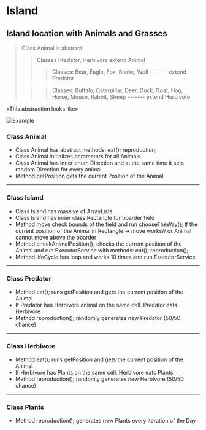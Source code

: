 # Island
## Island location with Animals and Grasses

> Class Animal is abstract
>> Classes Predator, Herbivore extend Animal
>>> Classes: Bear, Eagle, Fox, Snake, Wolf ------- extend Predator
> 
>>> Classes: Buffalo, Caterpillar, Deer, Duck, Goat, Hog, Horse, Mouse, Rabbit, Sheep ------- extend Herbivore

«This abstraction looks like» 

![Example](https://imgur.com/a/tblOKeQ)

### Class Animal
* Class Animal has abstract methods: eat(); reproduction;
* Class Animal initializes parameters for all Animals
* Class Animal has inner enum Direction and at the same time it sets random Direction for every animal
* Method getPosition gets the current Position of the Animal
--------------------------------------------------------------------------------------------------------------
### Class Island
* Class Island has massive of ArrayLists
* Class Island has inner class Rectangle for boarder field
* Method move check bounds of the field and run chooseTheWay(); 
If the current position of the Animal in Rectangle -> move works// or Animal cannot move above the boarder
* Method checkAnimalPosition(); checks the current position of the Animal and run ExecutorService with methods: eat(); reproduction();
* Method lifeCycle has loop and works 10 times and run ExecutorService
--------------------------------------------------------------------------------------------------------------
### Class Predator
* Method eat(); runs getPosition and gets the current position of the Animal
* If Predator has Herbivore animal on the same cell. Predator eats Herbivore
* Method reproduction(); randomly generates new Predator (50/50 chance)
--------------------------------------------------------------------------------------------------------------
### Class Herbivore
* Method eat(); runs getPosition and gets the current position of the Animal
* If Herbivore has Plants on the same cell. Herbivore eats Plants
* Method reproduction(); randomly generates new Herbivore (50/50 chance)
--------------------------------------------------------------------------------------------------------------
### Class Plants 
* Method reproduction(); generates new Plants every iteration of the Day

